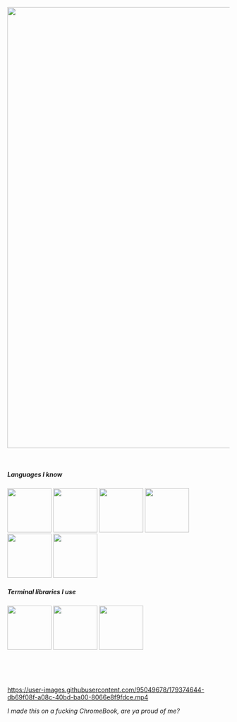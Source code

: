 <p align="center">
<a href="https://github.com/malice-cli/"><img src="https://github-readme-stats.vercel.app/api?username=malice-cli&theme=dracula&custom_title=Hello,%20I%27m%20m2.&layoud=compact&show_owner=true&show_icons=true" width=1000px></a>
</p>
</br>
<h5>Languages I know</h5>
 <p>
<img height = "100px" src="https://cdn.jsdelivr.net/gh/devicons/devicon/icons/lua/lua-original-wordmark.svg" />
<img height = "100px" src="https://cdn.jsdelivr.net/gh/devicons/devicon/icons/javascript/javascript-original.svg" />
<img height = "100px" src="https://cdn.jsdelivr.net/gh/devicons/devicon/icons/typescript/typescript-original.svg" />
<img height = "100px" src="https://cdn.jsdelivr.net/gh/devicons/devicon/icons/markdown/markdown-original.svg" />
<img height = "100px" src="https://cdn.jsdelivr.net/gh/devicons/devicon/icons/csharp/csharp-original.svg" />
<img height = "100px" src="https://cdn.jsdelivr.net/gh/devicons/devicon/icons/java/java-original.svg" />
</p>
<h5>Terminal libraries I use</h5>
<p>
<img height="100px" src="https://cdn.jsdelivr.net/gh/devicons/devicon/icons/npm/npm-original-wordmark.svg" />
<img height="100px" src="https://cdn.jsdelivr.net/gh/devicons/devicon/icons/git/git-original.svg" />
<img height="100px" src="https://cdn.jsdelivr.net/gh/devicons/devicon/icons/yarn/yarn-original.svg" />

</p>





</br></br></br>
  

https://user-images.githubusercontent.com/95049678/179374644-db69f08f-a08c-40bd-ba00-8066e8f9fdce.mp4


<i>I made this on a fucking ChromeBook, are ya proud of me?</i>


